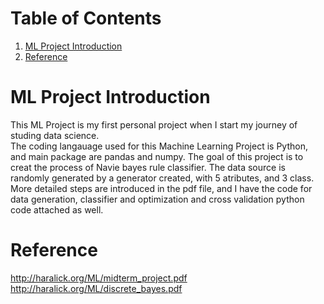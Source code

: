 # Table of Contents
1. [ML Project Introduction](#ml-project-introduction)
2. [Reference](#reference)



# ML Project Introduction
This ML Project is my first personal project when I start my journey of studing data science. \
The coding langauage used for this Machine Learning Project is Python, and main package are pandas and numpy. The goal of this project is to creat the process of Navie bayes rule classifier.
The data source is randomly generated by a generator created, with 5 atributes, and 3 class.\
More detailed steps are introduced in the pdf file, and I have the code for data generation, classifier and optimization and cross validation python code attached as well.


# Reference
http://haralick.org/ML/midterm_project.pdf \
http://haralick.org/ML/discrete_bayes.pdf

